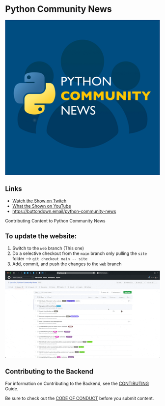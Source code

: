 # Python Community News
![PCN Logo](.github/assets/PCN%20Logo%20V0.16.jpg)

## Links
- [Watch the Show on Twitch](https://twitch.tv/kjaymiller)
- [What the Shown on YouTube](https://youtube.com/c/kjaymiller)
- https://buttondown.email/python-community-news

Contributing Content to Python Community News

## To update the website:
1. Switch to the `web` branch (This one)
2. Do a selective checkout from the `main` branch only pulling the `site` folder --> `git checkout main -- site`
3. Add, commit, and push the changes to the `web` branch

![Add a Conference](.github/assets/Add%20Conference.gif)
## Contributing to the Backend
For information on Contributing to the Backend, see the [CONTIBUTING](CONTRIBUTING.md) Guide.

Be sure to check out the [CODE OF CONDUCT](CODE_OF_CONDUCT.md) before you submit content.
